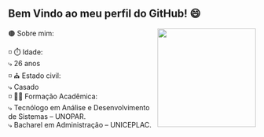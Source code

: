 ## Bem Vindo ao meu perfil do GitHub! 😄
<img align="right" width="200em" height="200em" src="[https://cdn.discordapp.com/attachments/827722824533671946/957625643267411968/imagem-Thiago.jpeg](https://discord.com/channels/471537218285076510/827722824533671946/955615167008366623)"/>
🟤 Sobre mim:

◽ ⏱️ Idade: <br>
  ⤷ 26 anos <br>
◽ ⛪ Estado civil: <br>
  ⤷ Casado <br>
◽ 👨‍🎓 Formação Acadêmica: <br>
  ⤷ Tecnólogo em Análise e Desenvolvimento de Sistemas – UNOPAR. <br>
  ⤷ Bacharel em Administração – UNICEPLAC.

##

<div align="center">

</div>
